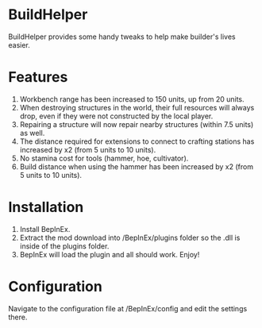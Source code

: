 # BuildHelper

BuildHelper provides some handy tweaks to help make builder's lives easier.

# Features

1. Workbench range has been increased to 150 units, up from 20 units.
2. When destroying structures in the world, their full resources will always drop, even if they were not constructed by the local player.
3. Repairing a structure will now repair nearby structures (within 7.5 units) as well.
4. The distance required for extensions to connect to crafting stations has increased by x2 (from 5 units to 10 units).
5. No stamina cost for tools (hammer, hoe, cultivator).
6. Build distance when using the hammer has been increased by x2 (from 5 units to 10 units).

# Installation

1. Install BepInEx.
2. Extract the mod download into <Valheim>/BepInEx/plugins folder so the .dll is inside of the plugins folder.
3. BepInEx will load the plugin and all should work. Enjoy!

# Configuration

Navigate to the configuration file at <Valheim>/BepInEx/config and edit the settings there.
